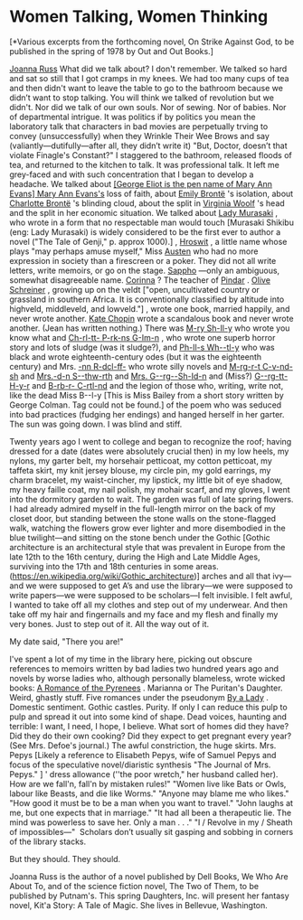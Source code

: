  
# Women Talking, Women Thinking
\[*Various excerpts from the forthcoming novel, On Strike Against God, to be published in the spring of 1978 by Out and Out Books.\]

[Joanna Russ](http://www.wikidata.org/entity/Q265270) 
What did we talk about? I don't remember. We talked so hard and sat so still that I got cramps in my knees. We had too many cups of tea and then didn't want to leave the table to go to the bathroom because we didn’t want to stop talking. You will think we talked of revolution but we didn't. Nor did we talk of our own souls. Nor of sewing. Nor of babies. Nor of departmental intrigue. It was politics if by politics you mean the laboratory talk that characters in bad movies are perpetually trving to convey (unsuccessfully) when they Wrinkle Their Wee Brows and say (valiantly—dutifully—after all, they didn’t write it) "But, Doctor, doesn’t that violate Finagle's Constant?" I staggered to the bathroom, released floods of tea, and returned to the kitchen to talk. It was professional talk. It left me grey-faced and with such concentration that I began to develop a headache. We talked about [
\[George Eliot is the pen name of Mary Ann Evans\]
Mary Ann Evans's](http://www.wikidata.org/entity/Q131333) loss of faith, about [Emily Brontë](http://www.wikidata.org/entity/Q80137) 's isolation, about [Charlotte Brontë](http://www.wikidata.org/entity/Q127332) 's blinding cloud, about the split in [Virginia Woolf](http://www.wikidata.org/entity/Q40909) 's head and the split in her economic situation. We talked about [Lady Murasaki](http://www.wikidata.org/entity/Q81731) , who wrote in a form that no respectable man would touch
\[Murasaki Shikibu (eng: Lady Murasaki) is widely considered to be the first ever to author a novel ("The Tale of Genji," p. approx 1000).\]
, [Hroswit](http://www.wikidata.org/entity/Q170248) , a little name whose plays "may perhaps amuse myself," Miss [Austen](http://www.wikidata.org/entity/Q36322)  who had no more expression in society than a firescreen or a poker. They did not all write letters, write memoirs, or go on the stage. [Sappho](http://www.wikidata.org/entity/Q17892) —only an ambiguous, somewhat disagreeable name. [Corinna](http://www.wikidata.org/entity/Q241132) ? The teacher of [Pindar](http://www.wikidata.org/entity/Q134929) . [Olive Schreiner](http://www.wikidata.org/entity/Q151180) , growing up on the veldt
\["open, uncultivated country or grassland in southern Africa. It is conventionally classified by altitude into highveld, middleveld, and lowveld."\]
, wrote one book, married happily, and never wrote another. [Kate Chopin](http://www.wikidata.org/entity/Q230476)  wrote a scandalous book and never wrote another. (Jean has written nothing.) There was [M-ry Sh-Il-y](http://www.wikidata.org/entity/Q101638)  who wrote you know what and [Ch-rl-tt- P-rk-ns G-Im-n](http://www.wikidata.org/entity/Q287752) , who wrote one superb horror story and lots of sludge (was it sludge?), and [Ph-Il-s Wh--tl-y](http://www.wikidata.org/entity/Q257911)  who was black and wrote eighteenth-century odes (but it was the eighteenth century) and Mrs. [-nn R-dcl-ff-](http://www.wikidata.org/entity/Q231944)  who wrote silly novels and [M-rg-r-t C-v-nd-sh](http://www.wikidata.org/entity/Q242640)  and [Mrs.-d-n S--thw-rth](http://www.wikidata.org/entity/Q447019)  and [Mrs. G--rg--Sh-Id-n](http://www.wikidata.org/entity/Q13562984)  and (Miss?) [G--rg-tt- H-y-r](http://www.wikidata.org/entity/Q272706)  and [B-rb-r- C-rtl-nd](http://www.wikidata.org/entity/Q235965)  and the legion of those who, writing, write not, like the dead Miss B--l-y
\[This is Miss Bailey from a short story written by George Colman. Tag could not be found.\]
 of the poem who was seduced into bad practices (fudging her endings) and hanged herself in her garter. The sun was going down. I was blind and stiff.

Twenty years ago I went to college and began to recognize the roof; having dressed for a date (dates were absolutely crucial then) in my low heels, my nylons, my garter belt, my horsehair petticoat, my cotton petticoat, my taffeta skirt, my knit jersey blouse, my circle pin, my gold earrings, my charm bracelet, my waist-cincher, my lipstick, my little bit of eye shadow, my heavy faille coat, my nail polish, my mohair scarf, and my gloves, I went into the dormitory garden to wait. The garden was full of late spring flowers. I had already admired myself in the full-length mirror on the back of my closet door, but standing between the stone walls on the stone-flagged walk, watching the flowers grow ever lighter and more disembodied in the blue twilight—and sitting on the stone bench under the Gothic
\[Gothic architecture is an architectural style that was prevalent in Europe from the late 12th to the 16th century, during the High and Late Middle Ages, surviving into the 17th and 18th centuries in some areas. (https://en.wikipedia.org/wiki/Gothic_architecture)\]
 arches and all that ivy—and we were supposed to get A’s and use the library—we were supposed to write papers—we were supposed to be scholars—I felt invisible. I felt awful, I wanted to take off all my clothes and step out of my underwear. And then take off my hair and fingernails and my face and my flesh and finally my very bones. Just to step out of it. All the way out of it.

My date said, "There you are!"

I've spent a lot of my time in the library here, picking out obscure references to memoirs written by bad ladies two hundred years ago and novels by worse ladies who, although personally blameless, wrote wicked books: [A Romance of the Pyrenees](https://archive.org/details/romancepyrenees05cuthgoog/page/n3/mode/2up) . Marianna or The Puritan's Daughter. Weird, ghastly stuff. Five romances under the pseudonym [By a Lady](http://www.wikidata.org/entity/Q36322) . Domestic sentiment. Gothic castles. Purity. If only I can reduce this pulp to pulp and spread it out into some kind of shape. Dead voices, haunting and terrible: I want, I need, I hope, I believe. What sort of homes did they have? Did they do their own cooking? Did they expect to get pregnant every year? (See Mrs. Defoe's journal.) The awful constriction, the huge skirts. Mrs. Pepys
\[Likely a reference to Elisabeth Pepys, wife of Samuel Pepys and focus of the speculative novel/diaristic synthesis "The Journal of Mrs. Pepys." \]
' dress allowance (''the poor wretch," her husband called her). How are we fall'n, fall'n by mistaken rules!" "Women live like Bats or Owls, labour like Beasts, and die like Worms." "Anyone may blame me who likes." "How good it must be to be a man when you want to travel." "John laughs at me, but one expects that in marriage." "It had all been a therapeutic lie. The mind was powerless to save her. Only a man . . ." "I / Revolve in my / Sheath of impossibles—"  Scholars don’t usually sit gasping and sobbing in corners of the library stacks.

But they should. They should.

Joanna Russ is the author of a novel published by Dell Books, We Who Are About To, and of the science fiction novel, The Two of Them, to be published by Putnam's. This spring Daughters, Inc. will present her fantasy novel, Kit'a Story: A Tale of Magic. She lives in Bellevue, Washington. 
